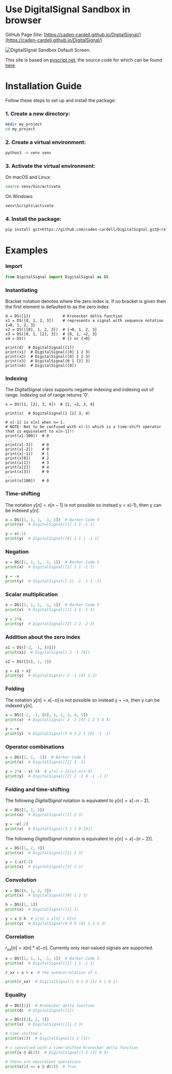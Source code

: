 # Use DigitalSignal Sandbox in browser
GitHub Page Site: [https://caden-cardell.github.io/DigitalSignal/](https://caden-cardell.github.io/DigitalSignal/)  
  
![DigitalSIgnal Sandbox Default Screen.](./images/digital_signal_sandbox_small.jpg)
  
This site is based on [pyscript.net](https://pyscript.net/), the source code for which can be found [here](https://github.com/pyscript/pyscript.net).

# Installation Guide
Follow these steps to set up and install the package:

### 1. **Create a new directory**:
```bash
mkdir my_project
cd my_project
```

### 2. **Create a virtual environment**:
```bash
python3 -m venv venv
```

### 3. **Activate the virtual environment**:
On macOS and Linux:
```bash
source venv/bin/activate
```
On Windows:
```bash
venv\Scripts\activate
```

### 4. **Install the package**:
```bash
pip install git+https://github.com/caden-cardell/DigitalSignal.git@<release version>
```

# Examples

### Import
```python
from DigitalSignal import DigitalSignal as DS
```

### Instantiating
Bracket notation denotes where the zero index is. If no bracket is given then the first element is defaulted to as the zero index.
```
d = DS([1])              # Kronecker delta function
x1 = DS([0, 1, 2, 3])    # represents a signal with sequence notation {➔0, 1, 2, 3}
x2 = DS([[0], 1, 2, 3])  # {➔0, 1, 2, 3}
x3 = DS([0, 1, [2], 3])  # {0, 1, ➔2, 3}
x4 = DS()                # {} or {➔0}

print(d)  # DigitalSignal([1])
print(x1)  # DigitalSignal([0] 1 2 3)
print(x2)  # DigitalSignal([0] 1 2 3)
print(x3)  # DigitalSignal(0 1 [2] 3)
print(x4)  # DigitalSignal([0])
```

### Indexing
The DigitalSignal class supports negative indexing and indexing out of range. Indexing out of range returns '0'.
```
x = DS([1, [2], 3, 4])  # {1, ➔2, 3, 4}

print(x)  # DigitalSignal(1 [2] 3, 4)

# x[-1] is x[n] when n=-1.
# NOTE: Not to be confused with x(-1) which is a time-shift operator that is equivalent to x[n-1]!!
print(x[-100])  # 0
...
print(x[-3])    # 0
print(x[-2])    # 0
print(x[-1])    # 1
print(x[0])     # 2
print(x[1])     # 3
print(x[2])     # 4
print(x[3])     # 0
...
print(x[100])   # 0
```

### Time-shifting
The notation $y[n] = x[n-1]$ is not possible so instead y = x(-1), then y can be indexed y[n].
```python
x = DS([1, 1, 1, -1, 1])  # Barker Code 5
print(x)  # DigitalSignal([1] 1 1 -1 1)

y = x(-1)
print(y)  # DigitalSignal([0] 1 1 1 -1 1)
```

### Negation
```python
x = DS([1, 1, 1, -1, 1])  # Barker Code 5
print(x)  # DigitalSignal([1] 1 1 -1 1)

y = -x
print(y)  # DigitalSignal([-1] -1 -1 1 -1)
```

### Scalar multiplication
```python
x = DS([1, 1, 1, -1, 1])  # Barker Code 5
print(x)  # DigitalSignal([1] 1 1 -1 1)

y = 2*x
print(y)  # DigitalSignal([2] 2 2 -2 2)
```

### Addition about the zero index
```python
x1 = DS([-2, -1, [0]]) 
print(x1)  # DigitalSignal(-2 -1 [0])

x2 = DS([[0], 1, 2]) 

y = x1 + x2
print(y)  # DigitalSignal(-2 -1 [0] 1 2)
```

### Folding
The notation $y[n] = x[-n]$ is not possible so instead y = ~x, then y can be indexed y[n].
```python
x = DS([-2, -1, [0], 1, 2, 3, 4, 5])
print(x)  # DigitalSignal(-2 -1 [0] 1 2 3 4 5)

y = ~x
print(y)  # DigitalSignal(5 4 3 2 1 [0] -1 -2)
```

### Operator combinations
```python
x = DS([1, 1, -1])  # Barker Code 3
print(x)  # DigitalSignal([1] 1 -1)

y = 2*x - x(-4)  # y[n] = 2x[n]-x[n-4]
print(y)  # DigitalSignal([2] 2 -2 0 -1 -1 1)
```

### Folding and time-shifting
The following *DigitalSignal* notation is equivalent to $y[n] = x[-n-2]$.
```python
x = DS([1, 2, 3])  
print(x)  # DigitalSignal([1] 2 3)

y = ~x(-2)
print(x)  # DigitalSignal(3 2 1 0 [0])
```
The following *DigitalSignal* notation is equivalent to $y[n] = x[-(n-2)]$.
```python
x = DS([1, 2, 3])  
print(x)  # DigitalSignal([1] 2 3)

y = (~x)(-2)
print(x)  # DigitalSignal([3] 2 1)
```

### Convolution
```python
x = DS([0, 1, 2, 3])  
print(x)  # DigitalSignal([0] 1 2 3)

h = DS([1, 1])
print(x)  # DigitalSignal([1] 1)

y = x @ h  # y[n] = x[n] ∗ h[n]
print(y)  # DigitalSignal(0 0 0 [0] 1 3 5 3)
```

### Correlation 
$r_{xx}[n] = x[n] * x[-n]$. Currently only real-valued signals are supported.
```python
x = DS([1, 1, 1, -1, 1])  # Barker Code 5
print(x)  # DigitalSignal([1] 1 1 -1 1)

r_xx = x % x  # the autocorrelation of x

print(r_xx)  # DigitalSignal(1 0 1 0 [5] 0 1 0 1)
```

### Equality 
```python
d = DS([1])  # Kronecker delta function
print(d)  # DigitalSignal([1])

x = DS([[1], 2, 3])
print(x)  # DigitalSignal([1] 2 3)

# time-shifted x
print(x(2))  # DigitalSignal(1 2 [3])

# x convolved with a time-shifted Kronecker delta function
print(x @ d(2))  # DigitalSignal(1 2 [3] 0 0)

# these are equivalent operations
print(x(2) == x @ d(2))  # True
```
